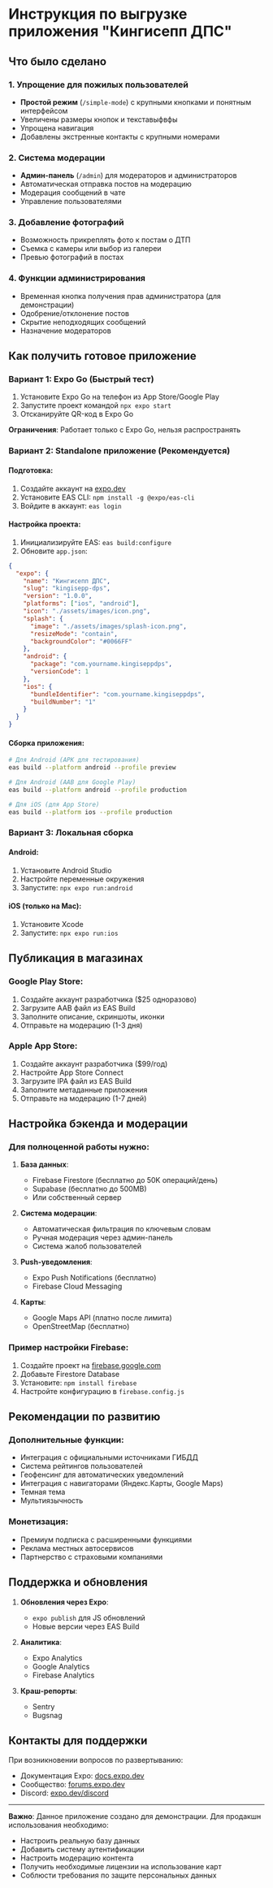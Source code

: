 # Инструкция по выгрузке приложения "Кингисепп ДПС"

## Что было сделано

### 1. Упрощение для пожилых пользователей
- **Простой режим** (`/simple-mode`) с крупными кнопками и понятным интерфейсом
- Увеличены размеры кнопок и текставыфвфы
- Упрощена навигация
- Добавлены экстренные контакты с крупными номерами

### 2. Система модерации
- **Админ-панель** (`/admin`) для модераторов и администраторов
- Автоматическая отправка постов на модерацию
- Модерация сообщений в чате
- Управление пользователями

### 3. Добавление фотографий
- Возможность прикреплять фото к постам о ДТП
- Съемка с камеры или выбор из галереи
- Превью фотографий в постах

### 4. Функции администрирования
- Временная кнопка получения прав администратора (для демонстрации)
- Одобрение/отклонение постов
- Скрытие неподходящих сообщений
- Назначение модераторов

## Как получить готовое приложение

### Вариант 1: Expo Go (Быстрый тест)
1. Установите Expo Go на телефон из App Store/Google Play
2. Запустите проект командой `npx expo start`
3. Отсканируйте QR-код в Expo Go

**Ограничения**: Работает только с Expo Go, нельзя распространять

### Вариант 2: Standalone приложение (Рекомендуется)

#### Подготовка:
1. Создайте аккаунт на [expo.dev](https://expo.dev)
2. Установите EAS CLI: `npm install -g @expo/eas-cli`
3. Войдите в аккаунт: `eas login`

#### Настройка проекта:
1. Инициализируйте EAS: `eas build:configure`
2. Обновите `app.json`:
```json
{
  "expo": {
    "name": "Кингисепп ДПС",
    "slug": "kingisepp-dps",
    "version": "1.0.0",
    "platforms": ["ios", "android"],
    "icon": "./assets/images/icon.png",
    "splash": {
      "image": "./assets/images/splash-icon.png",
      "resizeMode": "contain",
      "backgroundColor": "#0066FF"
    },
    "android": {
      "package": "com.yourname.kingiseppdps",
      "versionCode": 1
    },
    "ios": {
      "bundleIdentifier": "com.yourname.kingiseppdps",
      "buildNumber": "1"
    }
  }
}
```

#### Сборка приложения:
```bash
# Для Android (APK для тестирования)
eas build --platform android --profile preview

# Для Android (AAB для Google Play)
eas build --platform android --profile production

# Для iOS (для App Store)
eas build --platform ios --profile production
```

### Вариант 3: Локальная сборка

#### Android:
1. Установите Android Studio
2. Настройте переменные окружения
3. Запустите: `npx expo run:android`

#### iOS (только на Mac):
1. Установите Xcode
2. Запустите: `npx expo run:ios`

## Публикация в магазинах

### Google Play Store:
1. Создайте аккаунт разработчика ($25 одноразово)
2. Загрузите AAB файл из EAS Build
3. Заполните описание, скриншоты, иконки
4. Отправьте на модерацию (1-3 дня)

### Apple App Store:
1. Создайте аккаунт разработчика ($99/год)
2. Настройте App Store Connect
3. Загрузите IPA файл из EAS Build
4. Заполните метаданные приложения
5. Отправьте на модерацию (1-7 дней)

## Настройка бэкенда и модерации

### Для полноценной работы нужно:

1. **База данных**:
   - Firebase Firestore (бесплатно до 50K операций/день)
   - Supabase (бесплатно до 500MB)
   - Или собственный сервер

2. **Система модерации**:
   - Автоматическая фильтрация по ключевым словам
   - Ручная модерация через админ-панель
   - Система жалоб пользователей

3. **Push-уведомления**:
   - Expo Push Notifications (бесплатно)
   - Firebase Cloud Messaging

4. **Карты**:
   - Google Maps API (платно после лимита)
   - OpenStreetMap (бесплатно)

### Пример настройки Firebase:

1. Создайте проект на [firebase.google.com](https://firebase.google.com)
2. Добавьте Firestore Database
3. Установите: `npm install firebase`
4. Настройте конфигурацию в `firebase.config.js`

## Рекомендации по развитию

### Дополнительные функции:
- Интеграция с официальными источниками ГИБДД
- Система рейтингов пользователей
- Геофенсинг для автоматических уведомлений
- Интеграция с навигаторами (Яндекс.Карты, Google Maps)
- Темная тема
- Мультиязычность

### Монетизация:
- Премиум подписка с расширенными функциями
- Реклама местных автосервисов
- Партнерство с страховыми компаниями

## Поддержка и обновления

1. **Обновления через Expo**:
   - `expo publish` для JS обновлений
   - Новые версии через EAS Build

2. **Аналитика**:
   - Expo Analytics
   - Google Analytics
   - Firebase Analytics

3. **Краш-репорты**:
   - Sentry
   - Bugsnag

## Контакты для поддержки

При возникновении вопросов по развертыванию:
- Документация Expo: [docs.expo.dev](https://docs.expo.dev)
- Сообщество: [forums.expo.dev](https://forums.expo.dev)
- Discord: [expo.dev/discord](https://expo.dev/discord)

---

**Важно**: Данное приложение создано для демонстрации. Для продакшн использования необходимо:
- Настроить реальную базу данных
- Добавить систему аутентификации
- Настроить модерацию контента
- Получить необходимые лицензии на использование карт
- Соблюсти требования по защите персональных данных
